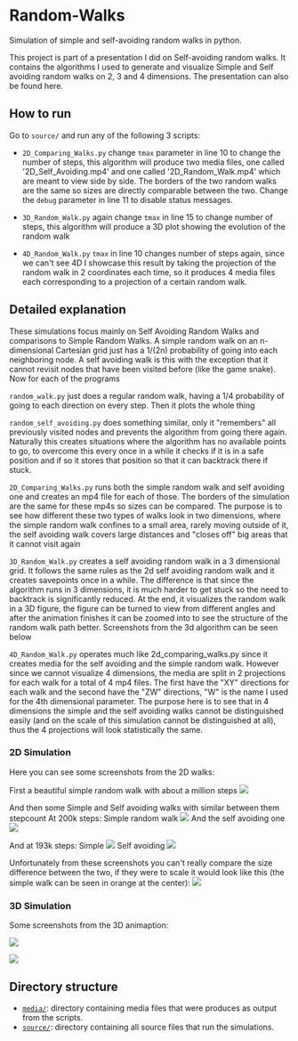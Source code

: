 # Random-Walks
Simulation of simple and self-avoiding random walks in python.

This project is part of a presentation I did on Self-avoiding random walks. It contains the algorithms I used to generate and visualize Simple and Self avoiding random walks on 2, 3 and 4 dimensions. The presentation can also be found here.

## How to run

Go to `source/` and run any of the following 3 scripts:

- `2D_Comparing_Walks.py` change `tmax` parameter in line 10 to change the number of steps, this algorithm will produce two media files, one called '2D_Self_Avoiding.mp4' and one called '2D_Random_Walk.mp4' which are meant to view side by side. The borders of the two random walks are the same so sizes are directly comparable between the two. Change the `debug` parameter in line 11 to disable status messages.

- `3D_Random_Walk.py` again change `tmax` in line 15 to change number of steps, this algorithm will produce a 3D plot showing the evolution of the random walk

- `4D_Random_Walk.py` `tmax` in line 10 changes number of steps again, since we can't see 4D I showcase this result by taking the projection of the random walk in 2 coordinates each time, so it produces 4 media files each corresponding to a projection of a certain random walk.

## Detailed explanation
These simulations focus mainly on Self Avoiding Random Walks and comparisons to Simple Random Walks. A simple random walk on an n-dimensional Cartesian grid just has a 1/(2n) probability of going into each neighboring node. A self avoiding walk is this with the exception that it cannot revisit nodes that have been visited before (like the game snake). Now for each of the programs

`random_walk.py` just does a regular random walk, having a 1/4 probability of going to each direction on every step. Then it plots the whole thing

`random_self_avoiding.py` does something similar, only it "remembers" all previously visited nodes and prevents the algorithm from going there again. Naturally this creates situations where the algorithm has no available points to go, to overcome this every once in a while it checks if it is in a safe position and if so it stores that position so that it can backtrack there if stuck. 

`2D_Comparing_Walks.py` runs both the simple random walk and self avoiding one and creates an mp4 file for each of those. The borders of the simulation are the same for these mp4s so sizes can be compared. The purpose is to see how different these two types of walks look in two dimensions, where the simple random walk confines to a small area, rarely moving outside of it, the self avoiding walk covers large distances and "closes off" big areas that it cannot visit again

`3D_Random_Walk.py` creates a self avoiding random walk in a 3 dimensional grid. It follows the same rules as the 2d self avoiding random walk and it creates savepoints once in a while. The difference is that since the algorithm runs in 3 dimensions, it is much harder to get stuck so the need to backtrack is significantly reduced. At the end, it visualizes the random walk in a 3D figure, the figure can be turned to view from different angles and after the animation finishes it can be zoomed into to see the structure of the random walk path better. Screenshots from the 3d algorithm can be seen below

`4D_Random_Walk.py` operates much like 2d_comparing_walks.py since it creates media for the self avoiding and the simple random walk. However since we cannot visualize 4 dimensions, the media are split in 2 projections for each walk for a total of 4 mp4 files. The first have the "XY" directions for each walk and the second have the "ZW" directions, "W" is the name I used for the 4th dimensional parameter. The purpose here is to see that in 4 dimensions the simple and the self avoiding walks cannot be distinguished easily (and on the scale of this simulation cannot be distinguished at all), thus the 4 projections will look statistically the same. 

### 2D Simulation
Here you can see some screenshots from the 2D walks:

First a beautiful simple random walk with about a million steps
![](https://github.com/xalhs/Random-Walks/blob/master/media/simple_random_walk_large_scale.png)

And then some Simple and Self avoiding walks with similar between them stepcount
At 200k steps:
Simple random walk
![](https://github.com/xalhs/Random-Walks/blob/master/media/simple_random%20_walk_200k_steps.png)
And the self avoiding one
![](https://github.com/xalhs/Random-Walks/blob/master/media/Self_avoiding_200k_steps.png)

And at 193k steps:
Simple
![](https://github.com/xalhs/Random-Walks/blob/master/media/Simple_random_walk_193k_steps.png)
Self avoiding
![](https://github.com/xalhs/Random-Walks/blob/master/media/Self_avoiding_193k_steps.png)

Unfortunately from these screenshots you can't really compare the size difference between the two, if they were to scale it would look like this
(the simple walk can be seen in orange at the center):
![](https://github.com/xalhs/Random-Walks/blob/master/media/Comparing_Simple_and_Self_Avoiding_at_193k_steps.png)



### 3D Simulation

Some screenshots from the 3D animaption:

![](https://github.com/xalhs/Random-Walks/blob/master/media/3d_screenshot_1.png)

![](https://github.com/xalhs/Random-Walks/blob/master/media/3d_screenshot_2.png)

## Directory structure

- [`media/`](https://github.com/xalhs/Random-Walks/tree/master/media): directory containing media files that were produces as output from the scripts.
- [`source/`](https://github.com/xalhs/Random-Walks/tree/master/source): directory containing all source files that run the simulations.


